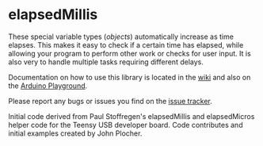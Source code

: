 elapsedMillis
=====================

These special variable types (*objects*) automatically increase as time elapses. This makes it easy to check if a certain time has elapsed, while allowing your program to perform other work or checks for user input. It is also very to handle multiple tasks requiring different delays.

Documentation on how to use this library is located in the [wiki](https://github.com/pfeerick/elapsedMillis/wiki) and also on the [Arduino Playground](http://playground.arduino.cc//Code/ElapsedMillis).

Please report any bugs or issues you find on the [issue tracker](https://github.com/pfeerick/elapsedMillis/issues).

Initial code derived from Paul Stoffregen's elapsedMillis and elapsedMicros helper code for the Teensy USB developer board. Code contributes and initial examples created by John Plocher.


